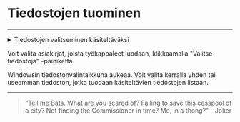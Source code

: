 # Tiedostojen tuominen

---

<details>
<summary>Tiedostojen valitseminen käsiteltäväksi</summary>
<div class="accordioncontent">

![Tiedostojen tuomisen painike](../../images/workcopy_select_files.png)

</div>
</details>

Voit valita asiakirjat, joista työkappaleet luodaan, klikkaamalla "Valitse tiedostoja" -painiketta.

Windowsin tiedostonvalintaikkuna aukeaa. Voit valita kerralla yhden tai useamman tiedoston, jotka tuodaan käsiteltävien tiedostojen listaan.

---

> “Tell me Bats. What are you scared of? Failing to save this cesspool of a city? Not finding the Commissioner in time? Me, in a thong?” - Joker
